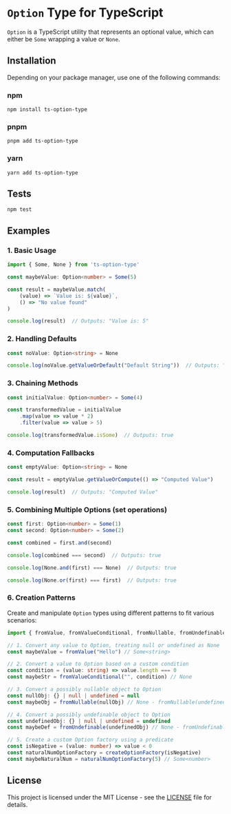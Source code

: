 # `Option` Type for TypeScript

`Option` is a TypeScript utility that represents an optional value, which can either be `Some` wrapping a value or `None`.

## Installation

Depending on your package manager, use one of the following commands:

### npm

```
npm install ts-option-type
```

### pnpm

```
pnpm add ts-option-type
```

### yarn

```
yarn add ts-option-type
```

## Tests

```
npm test
```

## Examples

### 1. Basic Usage

```typescript
import { Some, None } from 'ts-option-type'

const maybeValue: Option<number> = Some(5)

const result = maybeValue.match(
    (value) => `Value is: ${value}`,
    () => "No value found"
)

console.log(result)  // Outputs: "Value is: 5"
```

### 2. Handling Defaults

```typescript
const noValue: Option<string> = None

console.log(noValue.getValueOrDefault("Default String"))  // Outputs: "Default String"
```

### 3. Chaining Methods

```typescript
const initialValue: Option<number> = Some(4)

const transformedValue = initialValue
    .map(value => value * 2)
    .filter(value => value > 5)

console.log(transformedValue.isSome)  // Outputs: true
```

### 4. Computation Fallbacks

```typescript
const emptyValue: Option<string> = None

const result = emptyValue.getValueOrCompute(() => "Computed Value")

console.log(result)  // Outputs: "Computed Value"
```

### 5. Combining Multiple Options (set operations)

```typescript
const first: Option<number> = Some(1)
const second: Option<number> = Some(2)

const combined = first.and(second)

console.log(combined === second)  // Outputs: true

console.log(None.and(first) === None)  // Outputs: true

console.log(None.or(first) === first)  // Outputs: true
```

### 6. Creation Patterns

Create and manipulate `Option` types using different patterns to fit various scenarios:

```typescript
import { fromValue, fromValueConditional, fromNullable, fromUndefinable, createOptionFactory } from 'ts-option-type'

// 1. Convert any value to Option, treating null or undefined as None
const maybeValue = fromValue("Hello") // Some<string>

// 2. Convert a value to Option based on a custom condition
const condition = (value: string) => value.length === 0
const maybeStr = fromValueConditional("", condition) // None

// 3. Convert a possibly nullable object to Option
const nullObj: {} | null | undefined = null
const maybeObj = fromNullable(nullObj) // None - fromNullable(undefined) would have been Some!

// 4. Convert a possibly undefinable object to Option
const undefinedObj: {} | null | undefined = undefined
const maybeDef = fromUndefinable(undefinedObj) // None - fromUndefinable(null) would have been Some!

// 5. Create a custom Option factory using a predicate
const isNegative = (value: number) => value < 0
const naturalNumOptionFactory = createOptionFactory(isNegative)
const maybeNaturalNum = naturalNumOptionFactory(5) // Some<number>
```

## License

This project is licensed under the MIT License - see the [LICENSE](LICENSE) file for details.